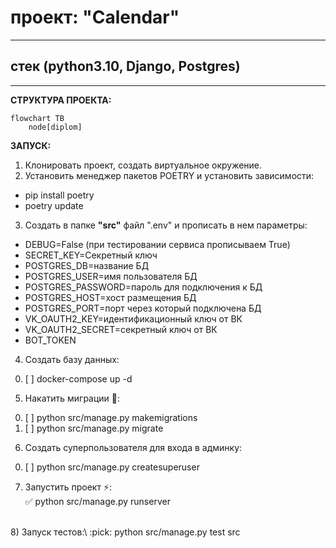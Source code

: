 # проект: "Calendar"
___
## стек (python3.10, Django, Postgres)
___
**СТРУКТУРА ПРОЕКТА:**
```
flowchart TB
	node[diplom]
```

**ЗАПУСК:**
1) Клонировать проект, создать виртуальное окружение.
2) Установить менеджер пакетов POETRY и установить зависимости:
- pip install poetry
- poetry update
3) Создать в папке **"src"** файл ".env" и прописать в нем параметры:
+ DEBUG=False (при тестировании сервиса прописываем True)
+ SECRET_KEY=Секретный ключ
+ POSTGRES_DB=название БД
+ POSTGRES_USER=имя пользователя БД
+ POSTGRES_PASSWORD=пароль для подключения к БД
+ POSTGRES_HOST=хост размещения БД
+ POSTGRES_PORT=порт через который подключена БД
+ VK_OAUTH2_KEY=идентификационный ключ от ВК
+ VK_OAUTH2_SECRET=секретный ключ от ВК
+ BOT_TOKEN

4) Создать базу данных:
0. [ ] docker-compose up -d

5) Накатить миграции :beers::
0. [ ] python src/manage.py makemigrations
1. [ ] python src/manage.py migrate

6) Создать суперпользователя для входа в админку:
0. [ ] python src/manage.py createsuperuser

7) Запустить проект :zap::\
:white_check_mark: python src/manage.py runserver<br />
<br />
8) Запуск тестов:\
:pick: python src/manage.py test src

